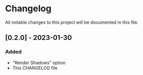 # Changelog

All notable changes to this project will be documented in this file.

## [0.2.0] - 2023-01-30

### Added

- "Render Shadows" option
- This CHANGELOG file